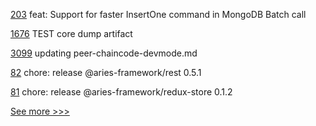 
[203](https://github.com/hyperledger/aries-framework-go-ext/pull/203) feat: Support for faster InsertOne command in MongoDB Batch call

[1676](https://github.com/hyperledger/iroha/pull/1676) TEST core dump artifact

[3099](https://github.com/hyperledger/fabric/pull/3099) updating peer-chaincode-devmode.md

[82](https://github.com/hyperledger/aries-framework-javascript-ext/pull/82) chore: release @aries-framework/rest 0.5.1

[81](https://github.com/hyperledger/aries-framework-javascript-ext/pull/81) chore: release @aries-framework/redux-store 0.1.2


[See more >>>](https://start-here.hyperledger.org/pull-requests)

